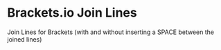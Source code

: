 # Brackets.io Join Lines

Join Lines for Brackets (with and without inserting a SPACE between the joined lines)
